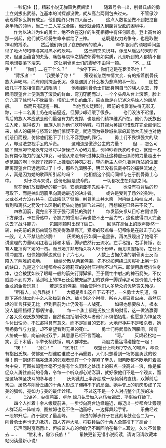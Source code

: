 　　一秒记住【】，精彩小说无弹窗免费阅读！
　　随着号令一出，削骨氏族的勇士立刻拔出武器，连基本的试探都没做，就从高台两侧包夹过来。
　　不管傲沙表现得多么胸有成足，他们始终只有四人而已。
　　这点人数甚至做不到把控自身半场的领地，当二十二人完成合围，傲沙就会陷入到腹背受敌的困境中。
　　作为以决斗为生的勇士，绝不会在这样的生死相搏中有任何顾虑，登上高台的那一刻起，他们就已经将生命奉献给了三神。
　　这既是权力的争夺，也是取悦神明的搏杀。
　　然后他们听到了哀伤婉转的歌声。
　　卓尔.银月的颂唱瞬间盖过了地火的咆哮与冥河黑水的轰鸣。
　　这曲调空灵悦耳，像是从遥远的天际传来，但里面蕴含的失落、痛苦与哀悼之情浓郁得有如实质，凡是听到的人都情不自禁地想要落下泪来。
　　这让削骨勇士们的脚步不由得一顿。
　　“不……住手！”
　　“你们……在干什么？”
　　“快停下来，你们这是在亵渎圣地！”
　　“背叛者！”
　　“我要杀了你！”
　　旁观者忽然神情大变，有的指着削骨氏族大声喝骂，而有的则掩面长哭，像是遇到了什么极为悲痛的事一般。
　　图拉姆几乎不敢相信自己的眼睛！
　　他看到削骨勇士们反身朝自己的族人杀去，转眼间观望台上便溅满了滚烫的鲜血，弯刀穿肠而过，一个个头颅从台上滚落，脸上仍充满了惊愕与不敢置信。搭配上忧伤的曲乐，简直像是在记述这场惊人的屠杀一般。
　　然而只有短短一瞬。
　　当他再次眨眼时，眼前的惨景消失得无影无踪，二十二名勇士仍在向前逼近，但脚步却迟缓了很多。
　　他们没法不迟缓，背后的族人本应该是他们最强有力的支撑，也是他们精神维系所在。他们为氏族出生入死，赢得权力，而族人则为他们欢呼呐喊，将其视为英雄可惜现在完全颠倒过来，族人的痛哭与怒骂让他们惊疑不定，就连同为铁砂城执掌的其他大氏族也对他们怒目而视，仿佛他们犯下了什么不容宽恕的罪行。
　　勇士们不畏惧强大的敌人，却没法忽视手足的斥责。
　　这难道是傲沙公主的力量？
　　但……怎么可能？图拉姆不是没有见过可以够操控人心的力量，例如砂岩氏族的卡芭，就是一名拥有类似能力的强大神女，可他从来没有听过神女能让这种虚无缥缈的力量超出十步范围的啊！他摸了摸脖子上挂着的神罚之石，望向新主人卓尔.银月所站的位置距离观望台已远远超过了十步，那些光着膀子，明显没有佩戴神石的痛哭流涕之人，真是因为她的歌声所引起的吗？
　　他相信这个疑问同样存在于削骨勇士心中。
　　对于决斗来说，这份迟疑是致命的。
　　一切都发生在刹那之间。
　　就在他们放缓脚步的那一刻，安德莉亚率先动手了。
　　她没有将背后的短弓取下，而是抽出羽箭甩向离她最近的决斗者。
　　或许是受到了场外的影响，又或者对方没有持弓，因此降低了警惕，削骨勇士并未第一时间做出格挡应对，当看到和离弦之箭没什么区别的箭头向他们直飞过来时，再想躲避已经来不及了。
　　四枚羽箭，竟完全不亚于强弓满弦的劲射！
　　每发箭矢都从目标右侧锁骨下方穿过，卡在骨骼中，令握刀的惯用手再也使不出一丝力气，这也使得四人完全失去了战斗能力。
　　包围圈顿时出现了破口。
　　回荡在高台上的歌声陡然一转，由先前的哀伤曲调忽然变得激昂高亢，紧凑的鼓点每一记都像是在敲击于心头一般，让人不禁热血沸腾！
　　灰烬的身形如同一道黑影，再次展现出了她毫不讲道理的力量明明扛着巨锤和木盾，脚步依然行云流水。左手格挡，右手舞锤，没有人能挡得下她的一击。而且她并非用锤头将人砸个粉碎，而是横握锤柄，在台上横冲直撞，很快她的脚边就倒下了六七人。
　　人数上占据优势的削骨勇士反而陷入了两难的境地。
　　继续分散从两翼包围，先不说如何绕过灰烬补上另一边的缺口，光是这个过程都会被安德莉亚的投射压得喘不过气来。即使用盾牌挡住身体，也会被犹如长了眼睛一般的箭矢钉穿脚掌。至于慌忙中射出的神石箭矢，不仅威胁不到对方，落到地上的神石还会被充当护卫的铁斧一脚踩碎那可是价值几十枚金龙的金贵玩意！
　　若是取消包围，则会使得他们人多势众的优势丧失殆尽。
　　“所有人，向我靠拢！”
　　大概是看出这样下去不行，一名勇士大吼道，将剩下还能站立的十余人聚拢到身边。战斗到这个时候，所有人都已看出来，虽然灰烬的宣言狂妄无比，但到目前为止仍没有一人战死。
　　如果她想要杀人，根本没人能阻挡得了那柄铁锤。
　　每一个勇士都是氏族宝贵的财富，这一做法赢得了各大旁观氏族的敬意，自然也包括削骨决斗者他们不惧怕牺牲，也愿意为神圣决斗付出性命，不过那得具有意义，而不是盲目的去死。大地母神并不是嗜杀者，她赞扬勇气与力量，却不希望看到无畏的死亡。
　　勇士们将武器收回腰间，所有人挤成一排，向前伸出双手，其意思已经不言而喻。
　　“呵。”
　　灰烬轻松地一笑，丢下木盾，平举长柄铁锤，朝人群冲去。
　　两股力量猛得碰撞在一起！
　　“噢！”
　　“加油！”
　　“坚持住！”
　　观望台上响起了杂乱的喊声，却没有指出氏族，仿佛这一刻谁胜谁败已不再重要，人们只想看到一场彰显勇武的较量！前一刻还在痛哭流涕的旁观者现在一个个握紧了拳头，眼睛眨都不眨地盯着高台中央，可图拉姆竟丝毫不觉得有什么奇怪之处场上的鼓点一浪高过一浪，像是催促众人勇往直前的号角，令每一个听众都心潮澎湃，就好像他们不是一个观众，而是这场神圣决斗的参与者！
　　灰烬此刻上半身绷成一条倾斜的直线，双脚前后弯曲，居然与削骨氏族的十余人形成了僵持不下的局面。她手臂上的肌肉形成了完美的弧线，宛如力与美的最佳诠释。
　　不过这不是一个人对抗整个氏族的决斗。
　　当铁斧、安德莉亚、卓尔.银月先后加入这场拉锯后，平衡被打破了。
　　四个人推着十余人缓缓前进，一步步向高台边缘逼近，每迈出一步都会让旁观人群泛起一阵喧哗，图拉姆也忍不住一边高呼，一边挥舞起手臂。
　　乐曲经过一段攀升后，终于迎来了最高峰。
　　前进的脚步终于在此刻与鼓点合二为一，削骨勇士再也无力抵抗，四人齐声大吼，将铁锤后的十余人全部推下了高台！
　　乐声同时戛然而止，但振奋人心的余韵仍不断回响在每个人耳边，久久不曾散去……
　　“胜利者，傲沙氏族！”
　　最快更新无错小说阅读，请访问请收藏本站阅读最新小说!